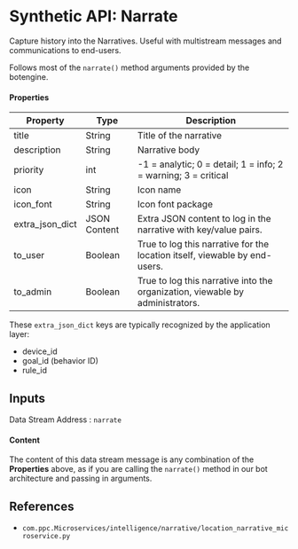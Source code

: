 # Synthetic API: Narrate

Capture history into the Narratives. Useful with multistream messages and communications to end-users.

Follows most of the `narrate()` method arguments provided by the botengine.

#### Properties
| Property | Type | Description |
| -------- | ---- | ----------- |
| title | String | Title of the narrative |
| description | String | Narrative body |
| priority | int | -1 = analytic; 0 = detail; 1 = info; 2 = warning; 3 = critical |
| icon | String | Icon name |
| icon_font | String | Icon font package |
| extra_json_dict | JSON Content | Extra JSON content to log in the narrative with key/value pairs. |
| to_user | Boolean | True to log this narrative for the location itself, viewable by end-users. |
| to_admin | Boolean | True to log this narrative into the organization, viewable by administrators. |

These `extra_json_dict` keys are typically recognized by the application layer:
* device_id
* goal_id (behavior ID)
* rule_id

## Inputs

Data Stream Address : `narrate`

#### Content

The content of this data stream message is any combination of the **Properties** above, as if you are calling the `narrate()` method in our bot architecture and passing in arguments.

## References
* `com.ppc.Microservices/intelligence/narrative/location_narrative_microservice.py`